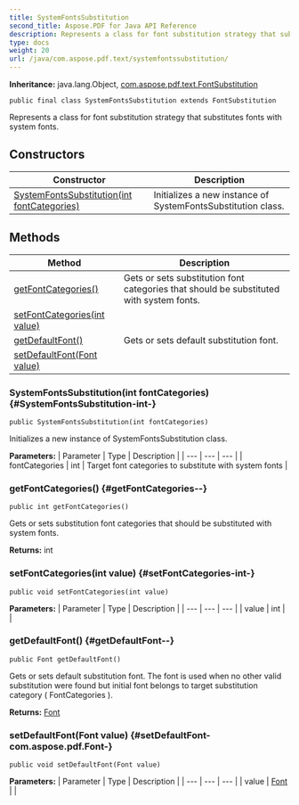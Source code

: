 ```yaml
---
title: SystemFontsSubstitution
second_title: Aspose.PDF for Java API Reference
description: Represents a class for font substitution strategy that substitutes fonts with system fonts.
type: docs
weight: 20
url: /java/com.aspose.pdf.text/systemfontssubstitution/
---
```

**Inheritance:**
java.lang.Object, [com.aspose.pdf.text.FontSubstitution](../../com.aspose.pdf.text/fontsubstitution)
```
public final class SystemFontsSubstitution extends FontSubstitution
```

Represents a class for font substitution strategy that substitutes fonts with system fonts.
## Constructors

| Constructor | Description |
| --- | --- |
| [SystemFontsSubstitution(int fontCategories)](#SystemFontsSubstitution-int-) | Initializes a new instance of  SystemFontsSubstitution  class. |
## Methods

| Method | Description |
| --- | --- |
| [getFontCategories()](#getFontCategories--) | Gets or sets substitution font categories that should be substituted with system fonts. |
| [setFontCategories(int value)](#setFontCategories-int-) |  |
| [getDefaultFont()](#getDefaultFont--) | Gets or sets default substitution font. |
| [setDefaultFont(Font value)](#setDefaultFont-com.aspose.pdf.Font-) |  |
### SystemFontsSubstitution(int fontCategories) {#SystemFontsSubstitution-int-}
```
public SystemFontsSubstitution(int fontCategories)
```


Initializes a new instance of  SystemFontsSubstitution  class.

**Parameters:**
| Parameter | Type | Description |
| --- | --- | --- |
| fontCategories | int | Target font categories to substitute with system fonts |

### getFontCategories() {#getFontCategories--}
```
public int getFontCategories()
```


Gets or sets substitution font categories that should be substituted with system fonts.

**Returns:**
int
### setFontCategories(int value) {#setFontCategories-int-}
```
public void setFontCategories(int value)
```




**Parameters:**
| Parameter | Type | Description |
| --- | --- | --- |
| value | int |  |

### getDefaultFont() {#getDefaultFont--}
```
public Font getDefaultFont()
```


Gets or sets default substitution font. The font is used when no other valid substitution were found but initial font belongs to target substitution category ( FontCategories ).

**Returns:**
[Font](../../com.aspose.pdf/font)
### setDefaultFont(Font value) {#setDefaultFont-com.aspose.pdf.Font-}
```
public void setDefaultFont(Font value)
```




**Parameters:**
| Parameter | Type | Description |
| --- | --- | --- |
| value | [Font](../../com.aspose.pdf/font) |  |


